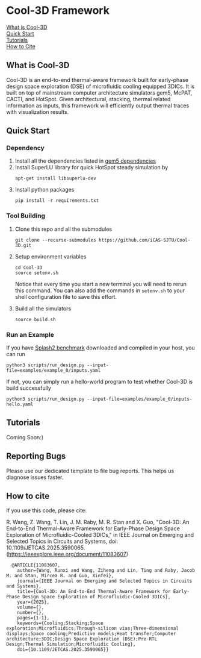 # Cool-3D Framework

[What is Cool-3D](#what-is-cool-3d)<br>
[Quick Start](#quick-start)<br>
[Tutorials](#tutorials)<br>
[How to Cite](#how-to-cite)

## What is Cool-3D

Cool-3D is an end-to-end thermal-aware framework built for early-phase design space exploration (DSE) of microfluidic cooling equipped 3DICs. It is built on top of mainstream computer architecture simulators gem5, McPAT, CACTI, and HotSpot. 
Given architectural, stacking, thermal related information as inputs, this framework will efficiently output thermal traces with visualization results.

## Quick Start

### Dependency

1. Install all the dependencies listed in [gem5 dependencies](https://www.gem5.org/documentation/general_docs/building) 
2. Install SuperLU library for quick HotSpot steady simulation by 
   ```shell
   apt-get install libsuperlu-dev
   ```
3. Install python packages
   ```shell
   pip install -r requirements.txt
   ```

### Tool Building

1. Clone this repo and all the submodules
   ```shell
   git clone --recurse-submodules https://github.com/iCAS-SJTU/Cool-3D.git
   ```

2. Setup environment variables
   ```shell
   cd Cool-3D
   source setenv.sh
   ```
   Notice that every time you start a new terminal you will need to rerun this command. You can also add the commands in ``setenv.sh`` to your shell configuration file to save this effort. 

3. Build all the simulators
   ```shell
   source build.sh
   ```

### Run an Example

If you have [Splash2 benchmark](https://github.com/liuyix/splash2_benchmark) downloaded and compiled in your host, you can run 
```shell
python3 scripts/run_design.py --input-file=examples/example_0/inputs.yaml
```

If not, you can simply run a hello-world program to test whether Cool-3D is build successfully
```shell
python3 scripts/run_design.py --input-file=examples/example_0/inputs-hello.yaml
```


## Tutorials

Coming Soon:)

## Reporting Bugs
Please use our dedicated template to file bug reports. This helps us diagnose issues faster.

## How to cite

If you use this code, please cite:

R. Wang, Z. Wang, T. Lin, J. M. Raby, M. R. Stan and X. Guo, "Cool-3D: An End-to-End Thermal-Aware Framework for Early-Phase Design Space Exploration of Microfluidic-Cooled 3DICs," in IEEE Journal on Emerging and Selected Topics in Circuits and Systems, doi: 10.1109/JETCAS.2025.3590065. (https://ieeexplore.ieee.org/document/11083607)

      @ARTICLE{11083607,
        author={Wang, Runxi and Wang, Ziheng and Lin, Ting and Raby, Jacob M. and Stan, Mircea R. and Guo, Xinfei},
        journal={IEEE Journal on Emerging and Selected Topics in Circuits and Systems}, 
        title={Cool-3D: An End-to-End Thermal-Aware Framework for Early-Phase Design Space Exploration of Microfluidic-Cooled 3DICs}, 
        year={2025},
        volume={},
        number={},
        pages={1-1},
        keywords={Cooling;Stacking;Space exploration;Microfluidics;Through-silicon vias;Three-dimensional displays;Space cooling;Predictive models;Heat transfer;Computer architecture;3DIC;Design Space Exploration (DSE);Pre-RTL Design;Thermal Simulation;Microfluidic Cooling},
        doi={10.1109/JETCAS.2025.3590065}}

